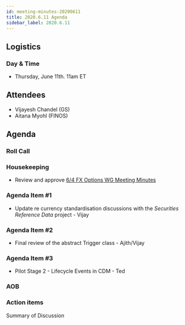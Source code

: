```yaml
---
id: meeting-minutes-20200611
title: 2020.6.11 Agenda
sidebar_label: 2020.6.11
---
```


## Logistics 
### Day & Time
* Thursday, June 11th. 11am ET

## Attendees
* Vijayesh Chandel (GS)
* Aitana Myohl (FINOS)

## Agenda

### Roll Call

### Housekeeping
* Review and approve [6/4 FX Options WG Meeting Minutes](https://github.com/finos/alloy/blob/master/meeting-minutes/fx-options-wg/2020.6.4-fx-options-wg-meeting.md)

### Agenda Item #1
* Update re currency standardisation discussions with the *Securities Reference Data* project - Vijay

### Agenda Item #2
* Final review of the abstract Trigger class - Ajith/Vijay

### Agenda Item #3
* Pilot Stage 2 - Lifecycle Events in CDM - Ted

### AOB

### Action items

Summary of Discussion
